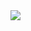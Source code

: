<img src="https://github.com/HyeonTee/HyeonTee/assets/118068099/4baec0b4-e010-49a7-ae87-b4f01371aa6d">
